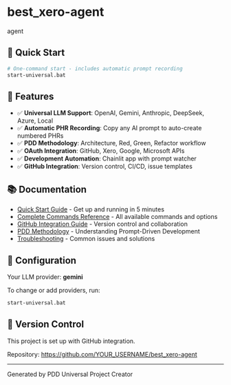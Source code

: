 # best_xero-agent

agent

## 🚀 Quick Start

```bash
# One-command start - includes automatic prompt recording
start-universal.bat
```

## 🎯 Features

- ✅ **Universal LLM Support**: OpenAI, Gemini, Anthropic, DeepSeek, Azure, Local
- ✅ **Automatic PHR Recording**: Copy any AI prompt to auto-create numbered PHRs
- ✅ **PDD Methodology**: Architecture, Red, Green, Refactor workflow
- ✅ **OAuth Integration**: GitHub, Xero, Google, Microsoft APIs
- ✅ **Development Automation**: Chainlit app with prompt watcher
- ✅ **GitHub Integration**: Version control, CI/CD, issue templates

## 📚 Documentation

- [Quick Start Guide](docs/QUICK_START.md) - Get up and running in 5 minutes
- [Complete Commands Reference](docs/COMMANDS.md) - All available commands and options
- [GitHub Integration Guide](docs/GITHUB_INTEGRATION.md) - Version control and collaboration
- [PDD Methodology](docs/PDD_METHODOLOGY.md) - Understanding Prompt-Driven Development
- [Troubleshooting](docs/TROUBLESHOOTING.md) - Common issues and solutions

## 🔧 Configuration

Your LLM provider: **gemini**

To change or add providers, run:
```bash
start-universal.bat
```

## 🐙 Version Control

This project is set up with GitHub integration.

Repository: https://github.com/YOUR_USERNAME/best_xero-agent

---

Generated by PDD Universal Project Creator
